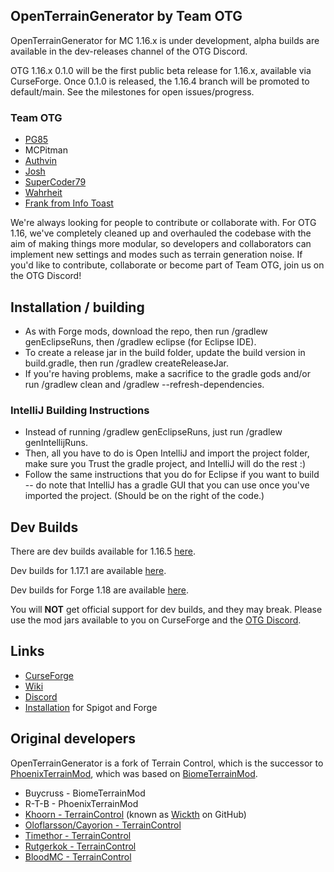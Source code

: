 ##  OpenTerrainGenerator by Team OTG

OpenTerrainGenerator for MC 1.16.x is under development, alpha builds are available in the dev-releases channel of the OTG Discord.

OTG 1.16.x 0.1.0 will be the first public beta release for 1.16.x, available via CurseForge. Once 0.1.0 is released, the 1.16.4 branch will be promoted to default/main. See the milestones for open issues/progress.

### Team OTG
* <a href="https://github.com/PG85">PG85</a>
* MCPitman
* <a href="https://github.com/authvin">Authvin</a>
* <a href="https://github.com/Coll1234567">Josh</a>
* <a href="https://github.com/SuperCoder7979">SuperCoder79</a>
* <a href="https://github.com/SXRWahrheit">Wahrheit</a>
* <a href="https://infotoast.org">Frank from Info Toast</a>

We're always looking for people to contribute or collaborate with. For OTG 1.16, we've completely cleaned up and overhauled the codebase with the aim of making things more modular, so developers and collaborators can implement new settings and modes such as terrain generation noise. If you'd like to contribute, collaborate or become part of Team OTG, join us on the OTG Discord!

## Installation / building

- As with Forge mods, download the repo, then run /gradlew genEclipseRuns, then /gradlew eclipse (for Eclipse IDE).
- To create a release jar in the build folder, update the build version in build.gradle, then run /gradlew createReleaseJar.
- If you're having problems, make a sacrifice to the gradle gods and/or run /gradlew clean and /gradlew --refresh-dependencies.

### IntelliJ Building Instructions

- Instead of running /gradlew genEclipseRuns, just run /gradlew genIntellijRuns.
- Then, all you have to do is Open IntelliJ and import the project folder, make sure you Trust the gradle project, and IntelliJ will do the rest :)
- Follow the same instructions that you do for Eclipse if you want to build -- do note that IntelliJ has a gradle GUI that you can use once you've imported the project. (Should be on the right of the code.)

## Dev Builds
There are dev builds available for 1.16.5 [here](https://github.com/PG85/OpenTerrainGenerator/actions?query=branch%3A1.16.4).

Dev builds for 1.17.1 are available [here](https://github.com/PG85/OpenTerrainGenerator/actions?query=branch%3A1.17.1).

Dev builds for Forge 1.18 are available [here](https://github.com/PG85/OpenTerrainGenerator/actions?query=branch%3A1.18.1).

You will **NOT** get official support for dev builds, and they may break. Please use the mod jars available to you on CurseForge and the [OTG Discord](https://discord.gg/vTqe4zr5Hc).

## Links
* [CurseForge](https://minecraft.curseforge.com/projects/open-terrain-generator)
* [Wiki](http://openterraingen.wikia.com/wiki/Open_Terrain_Generator_Wiki)
* [Discord](https://discord.com/invite/UXzdVTH)
* [Installation](https://openterraingen.fandom.com/wiki/Installing_OTG) for Spigot and Forge

## Original developers

OpenTerrainGenerator is a fork of Terrain Control, which is the successor to <a href="http://www.minecraftforum.net/topic/313991-phoenixterrainmod/">PhoenixTerrainMod</a>, which was based on <a href="http://www.minecraftforum.net/topic/71565-biomemod/">BiomeTerrainMod</a>. 

* Buycruss       - BiomeTerrainMod
* R-T-B          - PhoenixTerrainMod
* <a href="http://dev.bukkit.org/profiles/Khoorn/">Khoorn - TerrainControl</a> (known as <a href="https://github.com/Wickth">Wickth</a> on GitHub)
* <a href="https://github.com/oloflarsson">Oloflarsson/Cayorion - TerrainControl</a>
* <a href="https://github.com/Timethor">Timethor - TerrainControl</a>
* <a href="https://github.com/rutgerkok">Rutgerkok - TerrainControl</a>
* <a href="https://github.com/bloodmc">BloodMC - TerrainControl</a>
